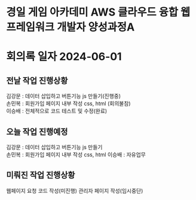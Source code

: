 # 경일 게임 아카데미 AWS 클라우드 융합 웹 프레임워크 개발자 양성과정A

# 회의록 일자 2024-06-01

## 전날 작업 진행상황

김강문 : 데이터 삽입하고 버튼기능 js 만들기(진행중)  
손민복 : 회원가입 페이지 내부 작성 css, html (회의불참)  
이승배 : 전체적으로 코드 테스트 및 수정(완료)

## 오늘 작업 진행예정

김강문 : 데이터 삽입하고 버튼기능 js 만들기  
손민복 : 회원가입 페이지 내부 작성 css, html
이승배 : 자유업무

## 미뤄진 작업 진행상황

웹페이지 요청 코드 작성(미진행)
관리자 페이지 작성(임시중단)
